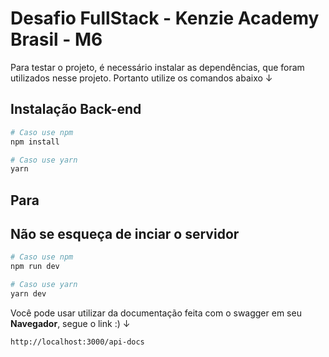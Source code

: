 # Desafio FullStack - Kenzie Academy Brasil - M6

Para testar o projeto, é necessário instalar as dependências, que foram utilizados nesse projeto.
Portanto utilize os comandos abaixo ↓

## Instalação Back-end

```bash
# Caso use npm
npm install

# Caso use yarn
yarn
```
## Para 
## Não se esqueça de inciar o servidor

```bash
# Caso use npm
npm run dev

# Caso use yarn
yarn dev
```

Você pode usar utilizar da documentação feita com o swagger em seu **Navegador**, segue o link :) ↓

```
http://localhost:3000/api-docs
```
